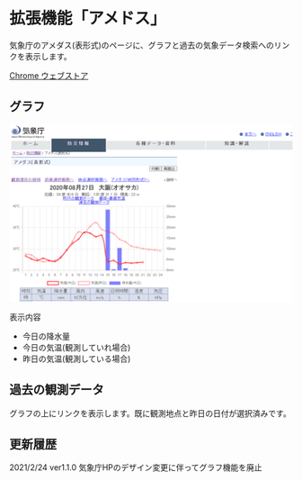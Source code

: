# 拡張機能「アメドス」

気象庁のアメダス(表形式)のページに、グラフと過去の気象データ検索へのリンクを表示します。

[Chrome ウェブストア](https://chrome.google.com/webstore/detail/%E3%82%A2%E3%83%A1%E3%83%89%E3%82%B9/kmbellanocphagkgnbgkeoopdflhnbdo)

## グラフ

![00](img/top.png)


表示内容

- 今日の降水量
- 今日の気温(観測していれ場合)
- 昨日の気温(観測している場合)

## 過去の観測データ

グラフの上にリンクを表示します。既に観測地点と昨日の日付が選択済みです。

## 更新履歴

2021/2/24 ver1.1.0 気象庁HPのデザイン変更に伴ってグラフ機能を廃止